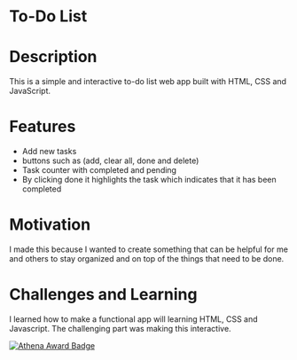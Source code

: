 # To-Do List

# Description
This is a simple and interactive to-do list web app built with HTML, CSS and JavaScript.

# Features
- Add new tasks
- buttons such as (add, clear all, done and delete)
- Task counter with completed and pending
- By clicking done it highlights the task which indicates that it has been completed

# Motivation
I made this because I wanted to create something that can be helpful for me and others to stay organized and on top of the things that need to be done.

# Challenges and Learning
I learned how to make a functional app will learning HTML, CSS and Javascript.
The challenging part was making this interactive.


[![Athena Award Badge](https://img.shields.io/endpoint?url=https%3A%2F%2Faward.athena.hackclub.com%2Fapi%2Fbadge)](https://award.athena.hackclub.com?utm_source=readme)
